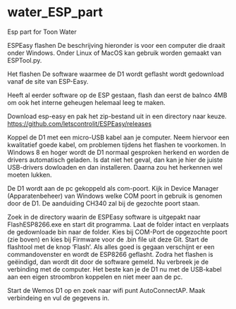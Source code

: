 
# water_ESP_part
Esp part for Toon Water

ESPEasy flashen
De beschrijving hieronder is voor een computer die draait onder Windows.
Onder Linux of MacOS kan gebruik worden gemaakt van ESPTool.py.

Het flashen
De software waarmee de D1 wordt geflasht wordt gedownload vanaf de site van ESP-Easy.

Heeft al eerder software op de ESP gestaan, flash dan eerst de balnco 4MB om ook het interne geheugen helemaal leeg te maken.

Download esp-easy en pak het zip-bestand uit in een directory naar keuze.
https://github.com/letscontrolit/ESPEasy/releases

Koppel de D1 met een micro-USB kabel aan je computer.
Neem hiervoor een kwalitatief goede kabel, om problemen tijdens het flashen te voorkomen.
In Windows 8 en hoger wordt de D1 normaal gesproken herkend en worden de drivers automatisch geladen. Is dat niet het geval, dan kan je hier de juiste USB-drivers dowloaden en dan installeren. Daarna zou het herkennen wel moeten lukken.

De D1 wordt aan de pc gekoppeld als com-poort. Kijk in Device Manager (Apparatenbeheer) van Windows welke COM poort in gebruik is genomen door de D1.
De aanduiding CH340 zal bij de gezochte poort staan.

Zoek in de directory waarin de ESPEasy software is uitgepakt naar FlashESP8266.exe en start dit programma. Laat de folder intact en verplaats de gedownloade bin naar de folder.
Kies bij COM-Port de opgezochte poort (zie boven) en kies bij Firmware voor de .bin file uit deze Git.
Start de flashtool met de knop ‘Flash’. Als alles goed is gegaan verschijnt er een commandovenster en wordt de ESP8266 geflasht.
Zodra het flashen is geëindigd, dan wordt dit door de software gemeld.
Nu verbreek je de verbinding met de computer. Het beste kan je de D1 nu met de USB-kabel aan een eigen stroombron koppelen en niet meer aan de pc.

Start de Wemos D1 op en zoek naar wifi punt AutoConnectAP. Maak verbindeing en vul de gegevens in.
